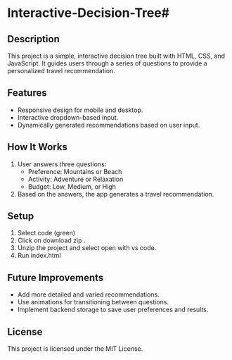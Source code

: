 # Interactive-Decision-Tree# 

## Description
This project is a simple, interactive decision tree built with HTML, CSS, and JavaScript. It guides users through a series of questions to provide a personalized travel recommendation.

## Features
- Responsive design for mobile and desktop.
- Interactive dropdown-based input.
- Dynamically generated recommendations based on user input.

## How It Works
1. User answers three questions:
   - Preference: Mountains or Beach
   - Activity: Adventure or Relaxation
   - Budget: Low, Medium, or High
2. Based on the answers, the app generates a travel recommendation.


## Setup
1. Select code (green)
2. Click on download zip .
3. Unzip the project and select open with vs code.
4. Run index.html

## Future Improvements
- Add more detailed and varied recommendations.
- Use animations for transitioning between questions.
- Implement backend storage to save user preferences and results.

## License
This project is licensed under the MIT License.
